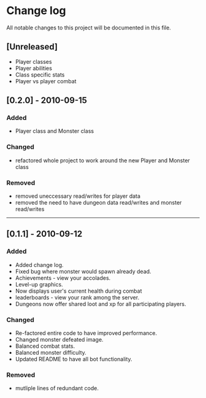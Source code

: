 # Change log
All notable changes to this project will be documented in this file.

## [Unreleased]
- Player classes
- Player abilities
- Class specific stats
- Player vs player combat

## [0.2.0] - 2010-09-15
### Added
- Player class and Monster class

### Changed
- refactored whole project to work around the new Player and Monster class

### Removed
- removed uneccessary read/writes for player data
- removed the need to have dungeon data read/writes and monster read/writes
---

## [0.1.1] - 2010-09-12
### Added
- Added change log.
- Fixed bug where monster would spawn already dead.
- Achievements - view your accolades.
- Level-up graphics.
- Now displays user's current health during combat
- leaderboards - view your rank among the server.
- Dungeons now offer shared loot and xp for all participating players.


### Changed
- Re-factored entire code to have improved performance.
- Changed monster defeated image.
- Balanced combat stats.
- Balanced monster difficulty.
- Updated README to have all bot functionality.

### Removed
- mutliple lines of redundant code.
